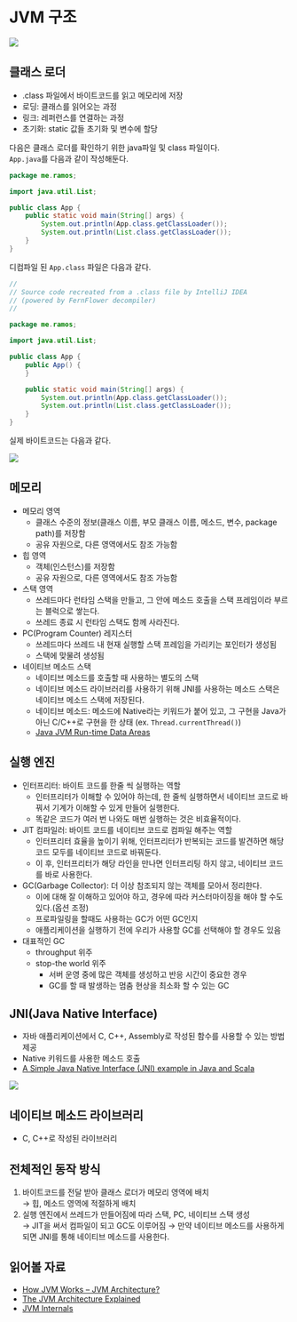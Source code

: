 # JVM 구조

![](https://images.velog.io/images/songs4805/post/02113f95-5b69-414c-a4c0-380f7334d3e9/%E1%84%89%E1%85%B3%E1%84%8F%E1%85%B3%E1%84%85%E1%85%B5%E1%86%AB%E1%84%89%E1%85%A3%E1%86%BA%202022-02-12%20%E1%84%8B%E1%85%A9%E1%84%92%E1%85%AE%203.42.34.png)

## 클래스 로더

- .class 파일에서 바이트코드를 읽고 메모리에 저장
- 로딩: 클래스를 읽어오는 과정
- 링크: 레퍼런스를 연결하는 과정
- 초기화: static 값들 초기화 및 변수에 할당

다음은 클래스 로더를 확인하기 위한 java파일 및 class 파일이다.  
`App.java`를 다음과 같이 작성해둔다.

```java
package me.ramos;

import java.util.List;

public class App {
    public static void main(String[] args) {
        System.out.println(App.class.getClassLoader());
        System.out.println(List.class.getClassLoader());
    }
}
```

디컴파일 된 `App.class` 파일은 다음과 같다.

```java
//
// Source code recreated from a .class file by IntelliJ IDEA
// (powered by FernFlower decompiler)
//

package me.ramos;

import java.util.List;

public class App {
    public App() {
    }

    public static void main(String[] args) {
        System.out.println(App.class.getClassLoader());
        System.out.println(List.class.getClassLoader());
    }
}
```

실제 바이트코드는 다음과 같다.

![](https://images.velog.io/images/songs4805/post/fa73ebab-f8ec-448d-b946-961a0688a930/%E1%84%89%E1%85%B3%E1%84%8F%E1%85%B3%E1%84%85%E1%85%B5%E1%86%AB%E1%84%89%E1%85%A3%E1%86%BA%202022-02-12%20%E1%84%8B%E1%85%A9%E1%84%92%E1%85%AE%204.09.26.png)

## 메모리

- 메모리 영역
  - 클래스 수준의 정보(클래스 이름, 부모 클래스 이름, 메소드, 변수, package path)를 저장함
  - 공유 자원으로, 다른 영역에서도 참조 가능함
- 힙 영역
  - 객체(인스턴스)를 저장함
  - 공유 자원으로, 다른 영역에서도 참조 가능함
- 스택 영역
  - 쓰레드마다 런타임 스택을 만들고, 그 안에 메소드 호출을 스택 프레임이라 부르는 블럭으로 쌓는다.
  - 쓰레드 종료 시 런타임 스택도 함께 사라진다.
- PC(Program Counter) 레지스터
  - 쓰레드마다 쓰레드 내 현재 실행할 스택 프레임을 가리키는 포인터가 생성됨
  - 스택에 맞물려 생성됨
- 네이티브 메소드 스택
  - 네이티브 메소드를 호출할 때 사용하는 별도의 스택
  - 네이티브 메소드 라이브러리를 사용하기 위해 JNI를 사용하는 메소드 스택은 네이티브 메소드 스택에 저장된다.
  - 네이티브 메소드: 메소드에 Native라는 키워드가 붙어 있고, 그 구현을 Java가 아닌 C/C++로 구현을 한 상태 (ex. `Thread.currentThread()`)
  - [Java JVM Run-time Data Areas](https://javapapers.com/core-java/java-jvm-run-time-data-areas/#Program_Counter_PC_Register)

## 실행 엔진

- 인터프리터: 바이트 코드를 한줄 씩 실행하는 역할
  - 인터프리터가 이해할 수 있어야 하는데, 한 줄씩 실행하면서 네이티브 코드로 바꿔서 기계가 이해할 수 있게 만들어 실행한다.
  - 똑같은 코드가 여러 번 나와도 매번 실행하는 것은 비효율적이다.
- JIT 컴파일러: 바이트 코드를 네이티브 코드로 컴파일 해주는 역할
  - 인터프리터 효율을 높이기 위해, 인터프리터가 반복되는 코드를 발견하면 해당 코드 모두를 네이티브 코드로 바꿔둔다.
  - 이 후, 인터프리터가 해당 라인을 만나면 인터프리팅 하지 않고, 네이티브 코드를 바로 사용한다.
- GC(Garbage Collector): 더 이상 참조되지 않는 객체를 모아서 정리한다.
  - 이에 대해 잘 이해하고 있어야 하고, 경우에 따라 커스터마이징을 해야 할 수도 있다.(옵션 조정)
  - 프로파일링을 할때도 사용하는 GC가 어떤 GC인지
  - 애플리케이션을 실행하기 전에 우리가 사용할 GC를 선택해야 할 경우도 있음
- 대표적인 GC
  - throughput 위주
  - stop-the world 위주
    - 서버 운영 중에 많은 객체를 생성하고 반응 시간이 중요한 경우
    - GC를 할 때 발생하는 멈춤 현상을 최소화 할 수 있는 GC

## JNI(Java Native Interface)

- 자바 애플리케이션에서 C, C++, Assembly로 작성된 함수를 사용할 수 있는 방법 제공
- Native 키워드를 사용한 메소드 호출
- [A Simple Java Native Interface (JNI) example in Java and Scala](https://schlining.medium.com/a-simple-java-native-interface-jni-example-in-java-and-scala-68fdafe76f5f)

![](https://images.velog.io/images/songs4805/post/95416492-5662-4adf-afdc-21b581d3e61e/%E1%84%89%E1%85%B3%E1%84%8F%E1%85%B3%E1%84%85%E1%85%B5%E1%86%AB%E1%84%89%E1%85%A3%E1%86%BA%202022-02-12%20%E1%84%8B%E1%85%A9%E1%84%92%E1%85%AE%204.23.38.png)

## 네이티브 메소드 라이브러리

- C, C++로 작성된 라이브러리

## 전체적인 동작 방식

1. 바이트코드를 전달 받아 클래스 로더가 메모리 영역에 배치  
   → 힙, 메소드 영역에 적절하게 배치
2. 실행 엔진에서 쓰레드가 만들어짐에 따라 스택, PC, 네이티브 스택 생성  
   → JIT을 써서 컴파일이 되고 GC도 이루어짐
   → 만약 네이티브 메소드를 사용하게 되면 JNI를 통해 네이티브 메소드를 사용한다.

## 읽어볼 자료

- [How JVM Works – JVM Architecture?](https://www.geeksforgeeks.org/jvm-works-jvm-architecture/)
- [The JVM Architecture Explained](https://dzone.com/articles/jvm-architecture-explained)
- [JVM Internals](https://blog.jamesdbloom.com/JVMInternals.html)
